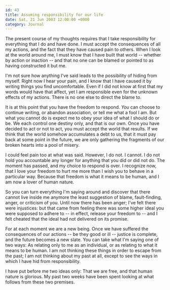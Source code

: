 ```yaml
---
id: 43
title: Assuming responsibility for our life
date: Sat, 21 Jun 2003 12:00:00 +0000
category: Journal
---
```


The present course of my thoughts requires that I take responsibility
for everything that I do and have done.  I must accept the consequences
of all my actions, and the fact that they have caused pain to others.
When I look at the world around me, I must know that I have built that
world -- whether by action or inaction -- and that no one can be blamed
or pointed to as having constructed it but me.

I'm not sure how anything I've said leads to the possibility of hiding
from myself.  Right now I hear your pain, and I know that I have caused
it by writing things you find uncomfortable.  Even if I did not know at
first that my words would have that affect, yet I am responsible even
for the unknown effects of my actions.  There is no one else to direct
the blame to.

It is at this point that you have the freedom to respond.  *You* can
choose to continue writing, or abandon association, or tell me what a
fool I am.  But what you cannot do is expect me to obey your idea of
what I should do or be.  We each control one destiny only, and that is
our own.  Once you have decided to act or not to act, you must accept
the world that results.  If we think that the world somehow accumulates
a debt to us, that it must pay back at some point in the future, we are
only gathering the fragments of our broken hearts into a pool of misery.

I could feel pain too at what was said.  However, I do not.  I cannot.
I do not hold you accountable any longer for anything that you did or
did not do.  The moment has passed, and my choice to respond is over.  I
recognize now, that I love your freedom to hurt me more than I wish you
to behave in a particular way.  Because that freedom is what it means to
be human, and I am now a lover of human nature.

So you can turn everything I'm saying around and discover that there
cannot live inside me anymore the least suggestion of blame,
fault-finding, anger, or criticism of you.  Until now there has been
anger; I've felt there were injustices: but that came from feeling there
was some higher ideal you were supposed to adhere to -- in effect,
release your freedom to -- and I felt cheated that the ideal had not
delivered on its promise.

For at each moment we are a new being.  Once we have suffered the
consequences of our actions -- be they good or ill -- justice is
complete, and the future becomes a new slate.  You can take what I'm
saying one of two ways: As relating only to me as an individual, or as
relating to what it means to be human.  I am not thinking these things
in order to escape from the past; I am not thinking about my past at
all, except to see the ways in which I have hid from responsibility.

I have put before me two ideas only: That we are free, and that human
nature is glorious.  My past two weeks have been spent looking at what
follows from these two premises.


